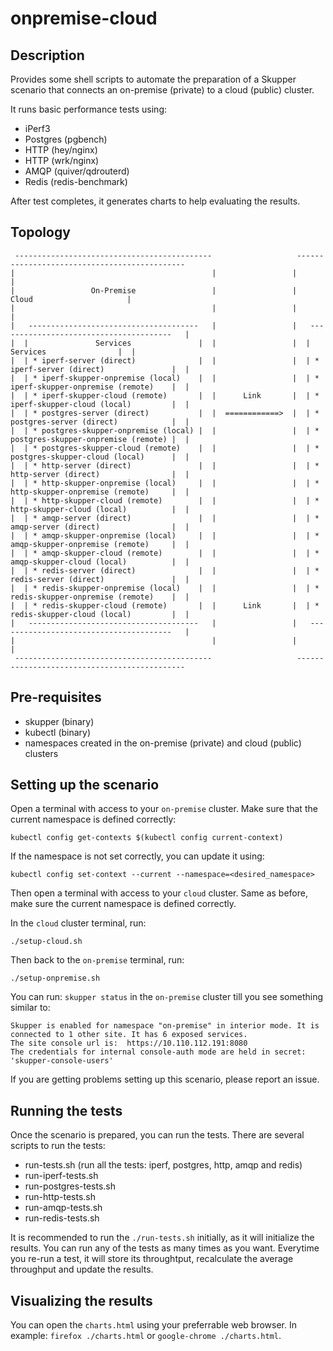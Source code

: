 # onpremise-cloud

## Description

Provides some shell scripts to automate the preparation of a Skupper
scenario that connects an on-premise (private) to a cloud (public) cluster.

It runs basic performance tests using:
* iPerf3
* Postgres (pgbench)
* HTTP (hey/nginx)
* HTTP (wrk/nginx)
* AMQP (quiver/qdrouterd)
* Redis (redis-benchmark)

After test completes, it generates charts to help evaluating the results.

## Topology

```
 --------------------------------------------                   ---------------------------------------------                                                                          
|                                            |                 |                                             |                                                                         
|                 On-Premise                 |                 |                   Cloud                     |                                                                         
|                                            |                 |                                             |                                                                         
|   --------------------------------------   |                 |   ---------------------------------------   |                                                                         
|  |               Services               |  |                 |  |               Services                |  |                                                                         
|  | * iperf-server (direct)              |  |                 |  | * iperf-server (direct)               |  |                                                                         
|  | * iperf-skupper-onpremise (local)    |  |                 |  | * iperf-skupper-onpremise (remote)    |  |                                                                         
|  | * iperf-skupper-cloud (remote)       |  |      Link       |  | * iperf-skupper-cloud (local)         |  |                                                                         
|  | * postgres-server (direct)           |  |  ============>  |  | * postgres-server (direct)            |  |                                                                         
|  | * postgres-skupper-onpremise (local) |  |                 |  | * postgres-skupper-onpremise (remote) |  |                                                                         
|  | * postgres-skupper-cloud (remote)    |  |                 |  | * postgres-skupper-cloud (local)      |  |                                                                         
|  | * http-server (direct)               |  |                 |  | * http-server (direct)                |  |                                                                         
|  | * http-skupper-onpremise (local)     |  |                 |  | * http-skupper-onpremise (remote)     |  |                                                                         
|  | * http-skupper-cloud (remote)        |  |                 |  | * http-skupper-cloud (local)          |  |                                                                         
|  | * amqp-server (direct)               |  |                 |  | * amqp-server (direct)                |  |                                                                         
|  | * amqp-skupper-onpremise (local)     |  |                 |  | * amqp-skupper-onpremise (remote)     |  |                                                                         
|  | * amqp-skupper-cloud (remote)        |  |                 |  | * amqp-skupper-cloud (local)          |  |                                                                         
|  | * redis-server (direct)              |  |                 |  | * redis-server (direct)               |  |                                                                         
|  | * redis-skupper-onpremise (local)    |  |                 |  | * redis-skupper-onpremise (remote)    |  |                                                                         
|  | * redis-skupper-cloud (remote)       |  |      Link       |  | * redis-skupper-cloud (local)         |  |                                                                         
|   --------------------------------------   |                 |   ---------------------------------------   |                                                                         
|                                            |                 |                                             |                                                                         
 --------------------------------------------                   ---------------------------------------------                                                                          

```

## Pre-requisites

* skupper (binary)
* kubectl (binary)
* namespaces created in the on-premise (private) and cloud (public) clusters

## Setting up the scenario

Open a terminal with access to your `on-premise` cluster. Make sure that the
current namespace is defined correctly:

```
kubectl config get-contexts $(kubectl config current-context)
```

If the namespace is not set correctly, you can update it using:

```
kubectl config set-context --current --namespace=<desired_namespace>
```

Then open a terminal with access to your `cloud` cluster. Same as before, make sure
the current namespace is defined correctly.

In the `cloud` cluster terminal, run:

```
./setup-cloud.sh
```

Then back to the `on-premise` terminal, run:

```
./setup-onpremise.sh
```

You can run: `skupper status` in the `on-premise` cluster till you see something similar to:

```
Skupper is enabled for namespace "on-premise" in interior mode. It is connected to 1 other site. It has 6 exposed services.
The site console url is:  https://10.110.112.191:8080
The credentials for internal console-auth mode are held in secret: 'skupper-console-users'
```

If you are getting problems setting up this scenario, please report an issue.

## Running the tests

Once the scenario is prepared, you can run the tests.
There are several scripts to run the tests:

* run-tests.sh (run all the tests: iperf, postgres, http, amqp and redis)
* run-iperf-tests.sh
* run-postgres-tests.sh
* run-http-tests.sh
* run-amqp-tests.sh
* run-redis-tests.sh

It is recommended to run the `./run-tests.sh` initially, as it will initialize the results.
You can run any of the tests as many times as you want. Everytime you re-run a test, it will
store its throughtput, recalculate the average throughput and update the results.

## Visualizing the results

You can open the `charts.html` using your preferrable web browser. In example: `firefox ./charts.html` or
`google-chrome ./charts.html`.
